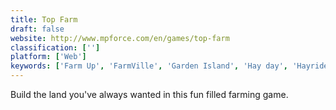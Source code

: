 ```yaml
---
title: Top Farm
draft: false 
website: http://www.mpforce.com/en/games/top-farm
classification: ['']
platform: ['Web']
keywords: ['Farm Up', 'FarmVille', 'Garden Island', 'Hay day', 'Hayride', 'My Free Farm 2']
---
```

Build the land you've always wanted in this fun filled farming game.